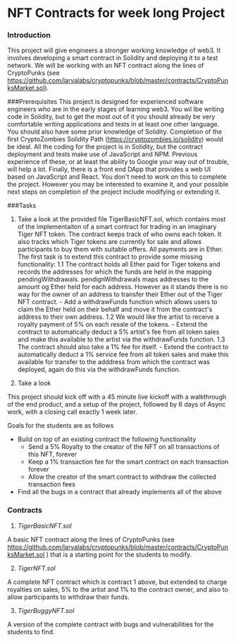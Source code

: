 # NFT Contracts for week long Project

### Introduction
This project will give engineers a stronger working knowledge of web3. It involves developing a smart contract in Solidity and deploying it to a test network. We will be working with an NFT contract along the lines of CryptoPunks (see https://github.com/larvalabs/cryptopunks/blob/master/contracts/CryptoPunksMarket.sol).

###Prerequisites
This project is designed for experienced software engineers who are in the early stages of learning web3. You wil lbe writing code in Solidity, but to get the most out of it you should already be very comfortable writing applications and tests in at least one other language. You should also have some prior knowledge of Solidity. Completion of the first CryptoZombies Solidity Path (https://cryptozombies.io/solidity) would be ideal. All the coding for the project is in Solidity, but the contract deployment and tests make use of JavaScript and NPM. Previous experience of these, or at least the ability to Google your way out of trouble, will help a lot. Finally, there is a front end DApp that provides a web UI based on JavaScript and React. You don't need to work on this to complete the project. However you may be interested to examine it, and your possible next steps on completion of the project include modifying or extending it.

###Tasks

1. Take a look at the provided file TigerBasicNFT.sol, which contains most of the implementaiton of a smart contract for trading in an imaginary Tiger NFT token. The contract keeps track of who owns each token. It also tracks which Tiger tokens are currently for sale and allows participants to buy them with suitable offers. All payments are in Ether. The first task is to extend this contract to provide some missing functionality:
    1.1 The contract holds all Ether paid for Tiger tokens and records the addresses for which the funds are held in the mapping pendingWithdrawals. pendignWithdrawals maps addresses to the amount og Ether held for each address. However as it stands there is no way for the owner of an address to transfer their Ether out of the Tiger NFT contract.
        - Add a withdrawFunds function which allows users to claim the Ether held on their behalf and move it from the contract's address to their own address.
    1.2 We would like the artist to receive a royalty payment of 5% on each resale of the tokens.
        - Extend the contract to automatically deduct a 5% artist's fee from all token sales and make this available to the artist via the withdrawFunds function.
    1.3 The contract should also take a 1% fee for itself.
        - Extend the contract to automatically deduct a 1% service fee from all token sales and make this available for transfer to the adddress from which the contract was deployed, again do this via the withdrawFunds function.
        
2. Take a look 







This project should kick off with a 45 minute live kickoff with a walkthrough of the end product, and a setup of the project, followed by 6 days of Async work, with a closing call exactly 1 week later.

Goals for the students are as follows

- Build on top of an existing contract the following functionality
  - Send a 5% Royalty to the creator of the NFT on all transactions of this NFT, forever
  - Keep a 1% transaction fee for the smart contract on each transaction forever
  - Allow the creator of the smart contract to withdraw the collected transaction fees
 - Find all the bugs in a contract that already implements all of the above
 
### Contracts

1. _TigerBasicNFT.sol_ 

  A basic NFT contract along the lines of CryptoPunks (see https://github.com/larvalabs/cryptopunks/blob/master/contracts/CryptoPunksMarket.sol ) that is a starting point for the students to modify.

2. _TigerNFT.sol_ 
  
  A complete NFT contract which is contract 1 above, but extended to charge royalties on sales, 5% to the artist and 1% to the contract owner, and also to allow participants to withdraw their funds.

3. _TigerBuggyNFT.sol_

  A version of the complete contract with bugs and vulnerabilities for the students to find.
 
